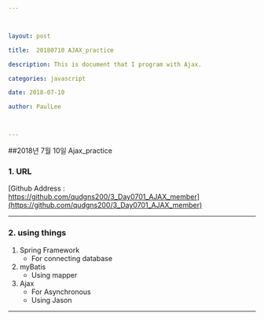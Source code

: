```yaml
---



layout: post

title:  20180710 AJAX_practice

description: This is document that I program with Ajax.

categories: javascript

date: 2018-07-10

author: PaulLee



---
```




##2018년 7월 10일 Ajax_practice



### 1. URL
[Github Address : https://github.com/qudgns200/3_Day0701_AJAX_member](https://github.com/qudgns200/3_Day0701_AJAX_member)
	
***

### 2. using things
1. Spring Framework
	- For connecting database
2. myBatis
	- Using mapper
3. Ajax
	- For Asynchronous
	- Using Jason
***



